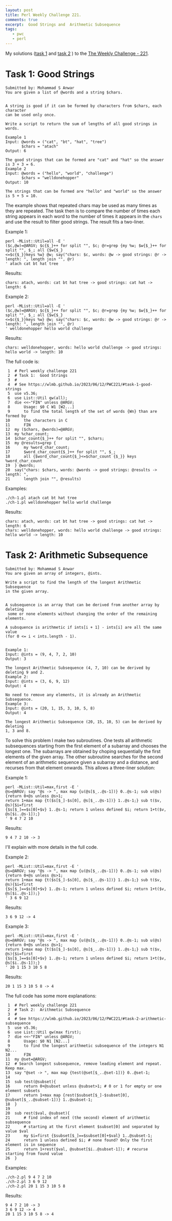 ```yaml
---
layout: post
title: Perl Weekly Challenge 221.
comments: true
excerpt:  Good Strings and  Arithmetic Subsequence
tags:
   - pwc
   - perl
---
```


My solutions
([task 1](https://github.com/wlmb/perlweeklychallenge-club/blob/master/challenge-221/wlmb/perl/ch-1.pl)
and
[task 2](https://github.com/wlmb/perlweeklychallenge-club/blob/master/challenge-221/wlmb/perl/ch-2.pl)
)
to the  [The Weekly Challenge - 221](https://theweeklychallenge.org/blog/perl-weekly-challenge-221).


# Task 1: Good Strings

    Submitted by: Mohammad S Anwar
    You are given a list of @words and a string $chars.


    A string is good if it can be formed by characters from $chars, each character
    can be used only once.

    Write a script to return the sum of lengths of all good strings in words.

    Example 1
    Input: @words = ("cat", "bt", "hat", "tree")
           $chars = "atach"
    Output: 6

    The good strings that can be formed are "cat" and "hat" so the answer is 3 + 3 = 6.
    Example 2
    Input: @words = ("hello", "world", "challenge")
           $chars = "welldonehopper"
    Output: 10

    The strings that can be formed are "hello" and "world" so the answer is 5 + 5 = 10.

The example shows that repeated chars may be used as many times as
they are repeated. The task then is to compare the number of times
each string appears in each word to the number of times it appears in
the `chars` and use the result to filter good strings. The result fits
a two-liner.

Example 1:

    perl -MList::Util=all -E '
    ($c,@w)=@ARGV; $c{$_}++ for split "", $c; @r=grep {my %w; $w{$_}++ for split "", $_; all {$w{$_}
    <=$c{$_}}keys %w} @w; say("chars: $c, words: @w -> good strings: @r -> length: ", length join "", @r)
    ' atach cat bt hat tree

Results:

    chars: atach, words: cat bt hat tree -> good strings: cat hat -> length: 6

Example 2:

    perl -MList::Util=all -E '
    ($c,@w)=@ARGV; $c{$_}++ for split "", $c; @r=grep {my %w; $w{$_}++ for split "", $_; all {$w{$_}
    <=$c{$_}}keys %w} @w; say("chars: $c, words: @w -> good strings: @r -> length: ", length join "", @r)
    ' welldonehopper hello world challenge

Results:

    chars: welldonehopper, words: hello world challenge -> good strings: hello world -> length: 10

The full code is:

     1  # Perl weekly challenge 221
     2  # Task 1:  Good Strings
     3  #
     4  # See https://wlmb.github.io/2023/06/12/PWC221/#task-1-good-strings
     5  use v5.36;
     6  use List::Util qw(all);
     7  die <<~"FIN" unless @ARGV;
     8      Usage: $0 C W1 [W2...]
     9      to find the total length of the set of words {Wn} than are formed by
    10      the characters in C
    11      FIN
    12  my ($chars, @words)=@ARGV;
    13  my %char_count;
    14  $char_count{$_}++ for split "", $chars;
    15  my @results=grep {
    16      my %word_char_count;
    17      $word_char_count{$_}++ for split "", $_;
    18      all {$word_char_count{$_}<=$char_count {$_}} keys %word_char_count
    19  } @words;
    20  say("chars: $chars, words: @words -> good strings: @results -> length: ",
    21      length join "", @results)

Examples:

    ./ch-1.pl atach cat bt hat tree
    ./ch-1.pl welldonehopper hello world challenge

Results:

    chars: atach, words: cat bt hat tree -> good strings: cat hat -> length: 6
    chars: welldonehopper, words: hello world challenge -> good strings: hello world -> length: 10


# Task 2: Arithmetic Subsequence

    Submitted by: Mohammad S Anwar
    You are given an array of integers, @ints.

    Write a script to find the length of the longest Arithmetic Subsequence
    in the given array.


    A subsequence is an array that can be derived from another array by deleting
     some or none elements without changing the order of the remaining elements.

    A subsquence is arithmetic if ints[i + 1] - ints[i] are all the same value
    (for 0 <= i < ints.length - 1).


    Example 1:
    Input: @ints = (9, 4, 7, 2, 10)
    Output: 3

    The longest Arithmetic Subsequence (4, 7, 10) can be derived by deleting 9 and 2.
    Example 2:
    Input: @ints = (3, 6, 9, 12)
    Output: 4

    No need to remove any elements, it is already an Arithmetic Subsequence.
    Example 3:
    Input: @ints = (20, 1, 15, 3, 10, 5, 8)
    Output: 4

    The longest Arithmetic Subsequence (20, 15, 10, 5) can be derived by deleting
    1, 3 and 8.

To solve this problem I make two subroutines. One tests all arithmetic
subsequences starting from the first element of a subarray and chooses
the longest one. The subarrays are obtained by choping sequentially
the first elements of the given array. The other subroutine searches for the second element of an
arithmetic sequence given a subarray and a distance, and recurses from
that element onwards. This allows a three-liner solution:

Example 1:

    perl -MList::Util=max,first -E '
    @s=@ARGV; say "@s -> ", max map {u(@s[$_..@s-1])} 0..@s-1; sub u(@s){return 0+@s unless @s>1;
    return 1+max map {t($s[$_]-$s[0], @s[$_..@s-1])} 1..@s-1;} sub t($v, @s){$i=first
    {$s[$_]==$s[0]+$v} 1..@s-1; return 1 unless defined $i; return 1+t($v, @s[$i..@s-1]);}
    ' 9 4 7 2 10

Results:

    9 4 7 2 10 -> 3

I'll explain with more details in the full code.

Example 2:

    perl -MList::Util=max,first -E '
    @s=@ARGV; say "@s -> ", max map {u(@s[$_..@s-1])} 0..@s-1; sub u(@s){return 0+@s unless @s>1;
    return 1+max map {t($s[$_]-$s[0], @s[$_..@s-1])} 1..@s-1;} sub t($v, @s){$i=first
    {$s[$_]==$s[0]+$v} 1..@s-1; return 1 unless defined $i; return 1+t($v, @s[$i..@s-1]);}
    ' 3 6 9 12

Results:

    3 6 9 12 -> 4

Example 3:

    perl -MList::Util=max,first -E '
    @s=@ARGV; say "@s -> ", max map {u(@s[$_..@s-1])} 0..@s-1; sub u(@s){return 0+@s unless @s>1;
    return 1+max map {t($s[$_]-$s[0], @s[$_..@s-1])} 1..@s-1;} sub t($v, @s){$i=first
    {$s[$_]==$s[0]+$v} 1..@s-1; return 1 unless defined $i; return 1+t($v, @s[$i..@s-1]);}
    ' 20 1 15 3 10 5 8

Results:

    20 1 15 3 10 5 8 -> 4

The full code has some more explanations:

     1  # Perl weekly challenge 221
     2  # Task 2:  Arithmetic Subsequence
     3  #
     4  # See https://wlmb.github.io/2023/06/12/PWC221/#task-2-arithmetic-subsequence
     5  use v5.36;
     6  use List::Util qw(max first);
     7  die <<~"FIN" unless @ARGV;
     8      Usage: $0 N1 [N2...]
     9      to find the longest arithmetic subsequence of the integers N1 N2...
    10      FIN
    11  my @set=@ARGV;
    12  # Search longest subsequence, remove leading element and repeat. Keep max.
    13  say "@set -> ", max map {test(@set[$_..@set-1])} 0..@set-1;
    14
    15  sub test(@subset){
    16      return 0+@subset unless @subset>1; # 0 or 1 for empty or one element subsets
    17      return 1+max map {rest($subset[$_]-$subset[0], @subset[$_..@subset-1])} 1..@subset-1;
    18  }
    19
    20  sub rest($val, @subset){
    21      # find index of next (the second) element of arithmetic subsequence
    22      # starting at the first element $subset[0] and separated by value $val
    23      my $i=first {$subset[$_]==$subset[0]+$val} 1..@subset-1;
    24      return 1 unless defined $i; # none found? Only the first element is in sequence
    25      return 1+rest($val, @subset[$i..@subset-1]); # recurse starting from found value
    26  }

Examples:

    ./ch-2.pl 9 4 7 2 10
    ./ch-2.pl 3 6 9 12
    ./ch-2.pl 20 1 15 3 10 5 8

Results:

    9 4 7 2 10 -> 3
    3 6 9 12 -> 4
    20 1 15 3 10 5 8 -> 4
